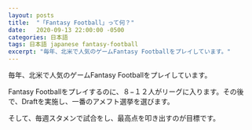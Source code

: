 ```yaml
---
layout: posts
title:  "「Fantasy Football」って何？"
date:   2020-09-13 22:00:00 -0500
categories: 日本語
tags: 日本語 japanese fantasy-football
excerpt: "毎年、北米で人気のゲームFantasy Footballをプレイしています。"
---
```


毎年、北米で人気のゲームFantasy Footballをプレイしています。

Fantasy Footballをプレイするのに、８−１２人がリーグに入ります。その後で、Draftを実施し、一番のアメフト選挙を選びます。

そして、毎週スタメンで試合をし、最高点を叩き出すのが目標です。
